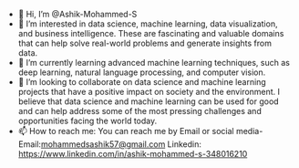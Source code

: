 - 👋 Hi, I’m @Ashik-Mohammed-S
- 👀 I’m interested in data science, machine learning, data visualization, and business intelligence. These are fascinating and valuable domains that can help solve real-world problems and generate insights from data.
- 🌱 I’m currently learning advanced machine learning techniques, such as deep learning, natural language processing, and computer vision.
- 💞️ I’m looking to collaborate on data science and machine learning projects that have a positive impact on society and the environment. I believe that data science and machine learning can be used for good and can help address some of the most pressing challenges and opportunities facing the world today.
- 📫 How to reach me: You can reach me by Email or social media- Email:mohammedsashik57@gmail.com Linkedin: https://www.linkedin.com/in/ashik-mohammed-s-348016210

<!---
Ashik-Mohammed-S/Ashik-Mohammed-S is a ✨ special ✨ repository because its `README.md` (this file) appears on your GitHub profile.
You can click the Preview link to take a look at your changes.
--->
